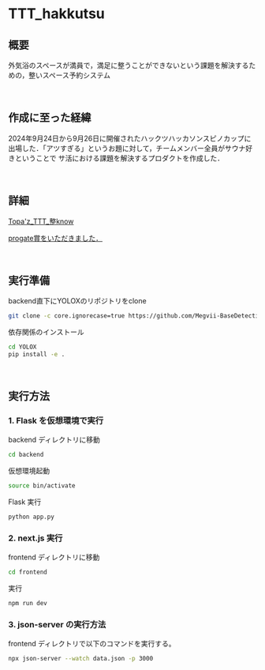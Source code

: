# TTT_hakkutsu
## 概要
外気浴のスペースが満員で，満足に整うことができないという課題を解決するための，整いスペース予約システム

<br>

## 作成に至った経緯
2024年9月24日から9月26日に開催されたハックツハッカソンスピノカップに出場した．「アツすぎる」というお題に対して，チームメンバー全員がサウナ好きということで
サ活における課題を解決するプロダクトを作成した．

<br>

## 詳細
[Topa'z_TTT_整know](https://topaz.dev/projects/1a5a4ffedaa05c7a06b4)

[progate賞をいただきました．](https://x.com/Hackz_team/status/1839221550186377516?ref_src=twsrc%5Egoogle%7Ctwcamp%5Eserp%7Ctwgr%5Etweet)

<br>

## 実行準備
backend直下にYOLOXのリポジトリをclone

```bash
git clone -c core.ignorecase=true https://github.com/Megvii-BaseDetection/YOLOX.git
```

依存関係のインストール

```bash
cd YOLOX
pip install -e .
```

<br>

## 実行方法

### 1. Flask を仮想環境で実行

backend ディレクトリに移動

```bash
cd backend
```

仮想環境起動

```bash
source bin/activate
```

Flask 実行

```bash
python app.py
```

### 2. next.js 実行

frontend ディレクトリに移動

```bash
cd frontend
```

実行

```bash
npm run dev
```

### 3. json-server の実行方法

frontend ディレクトリで以下のコマンドを実行する。

```bash
npx json-server --watch data.json -p 3000
```
